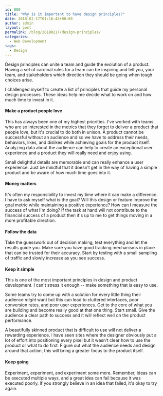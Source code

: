 ```yaml
---
id: 000
title: "Why is it important to have design principles?"
date: 2018-02-17T01:16:42+00:00
author: admin
layout: post
permalink: /blog/20180217/design-principles/
categories:
  - Web Development
tags:
  - Design
---
```


Design principles can unite a team and guide the evolution of a product. Having a set of cardinal rules for a team can be inspiring and tell you, your team, and stakeholders which direction they should be going when tough choices arise.

I challenged myself to create a list of principles that guide my personal design processes. These ideas help me decide what to work on and how much time to invest in it.

#### Make a product people love
This has always been one of my highest priorities. I've worked with teams who are so interested in the metrics that they forget to deliver a product that people love, but it's crucial to do both in unison. A product cannot be successful without an audience and so we have to address their needs, behaviors, likes, and dislikes while achieving goals for the product itself. Analyzing data about the audience can help to create an exceptional user experience and a product they will really need and enjoy using.

Small delightful details are memorable and can really enhance a user experience. Just be mindful that it doesn't get in the way of having a simple product and be aware of how much time goes into it.

#### Money matters
It's often my responsibility to invest my time where it can make a difference. I have to ask myself what is the goal? Will this design or feature improve the goal metric while maintaining a positive experience? How can I measure the success of what I'm doing? If the task at hand will not contribute to the financial success of a product then it's up to me to get things moving in a more profitable direction.

#### Follow the data
Take the guesswork out of decision making, test everything and let the results guide you. Make sure you have good tracking mechanisms in place that can be trusted for their accuracy. Start by testing with a small sampling of traffic and slowly increase as you see success.

#### Keep it simple
This is one of the most important principles in design and product development. I can't stress it enough -- make something that is easy to use.

Some teams try to come up with a solution for every little thing their audience *might* want but this can lead to cluttered interfaces, poor conversion rates, and poor user experiences. Get to the core of what you are building and become really good at that one thing. Start small. Give the audience a clear path to success and it will reflect well on the product performance.

A beautifully skinned product that is difficult to use will not deliver a rewarding experience. I have seen sites where the designer obviously put a lot of effort into positioning every pixel but it wasn't clear how to use the product or what to do first. Figure out what the audience needs and design around that action, this will bring a greater focus to the product itself.

#### Keep going
Experiment, experiment, and experiment some more. Remember, ideas can be executed multiple ways, and a great idea can fail because it was executed poorly. If you strongly believe in an idea that failed, it's okay to try again.
